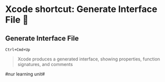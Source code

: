 # Xcode shortcut: Generate Interface File 🚀

## Generate Interface File

`Ctrl+Cmd+Up`

> Xcode produces a generated interface, showing properties, function signatures, and comments

#nur learning unit#